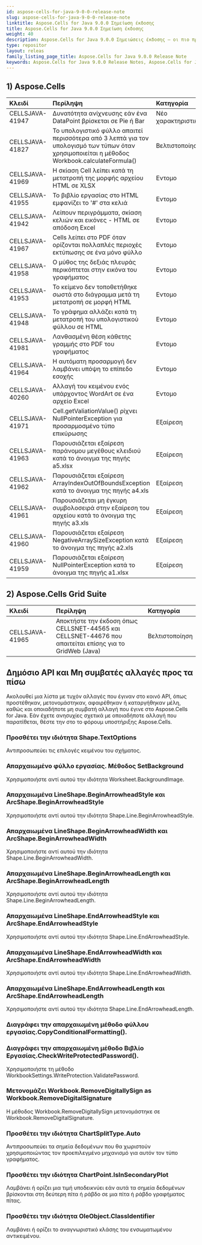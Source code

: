 ```yaml
---
id: aspose-cells-for-java-9-0-0-release-note
slug: aspose-cells-for-java-9-0-0-release-note
linktitle: Aspose.Cells for Java 9.0.0 Σημείωση έκδοσης
title: Aspose.Cells for Java 9.0.0 Σημείωση έκδοσης
weight: 40
description: Aspose.Cells for Java 9.0.0 Σημειώσεις έκδοσης – οι πιο πρόσφατες βελτιώσεις, νέες δυνατότητες και επιδιορθώσεις
type: repositor
layout: releas
family_listing_page_title: Aspose.Cells for Java 9.0.0 Release Note
keywords: Aspose.Cells for Java 9.0.0 Release Notes, Aspose.Cells for Java 9.0.0 updates and fixe
---
```

##  **1) Aspose.Cells**

|**Κλειδί** |**Περίληψη** |**Κατηγορία** |
| :- | :- | :- |
|CELLSJAVA-41947 |Δυνατότητα ανίχνευσης εάν ένα DataPoint βρίσκεται σε Pie ή Bar| Νέο χαρακτηριστικό|
|CELLSJAVA-41827 | Το υπολογιστικό φύλλο απαιτεί περισσότερα από 3 λεπτά για τον υπολογισμό των τύπων όταν χρησιμοποιείται η μέθοδος Workbook.calculateFormula()| Βελτιστοποίηση|
|CELLSJAVA-41969 | Η σκίαση Cell λείπει κατά τη μετατροπή της μορφής αρχείου HTML σε XLSX| Εντομο|
|CELLSJAVA-41955 | Το βιβλίο εργασίας στο HTML εμφανίζει το '#' στα κελιά| Εντομο|
|CELLSJAVA-41942 | Λείπουν περιγράμματα, σκίαση κελιών και εικόνες - HTML σε απόδοση Excel| Εντομο|
|CELLSJAVA-41967 | Cells λείπει στο PDF όταν ορίζονται πολλαπλές περιοχές εκτύπωσης σε ένα μόνο φύλλο| Εντομο|
|CELLSJAVA-41958 | Ο μύθος της δεξιάς πλευράς περικόπτεται στην εικόνα του γραφήματος| Εντομο|
|CELLSJAVA-41953 | Το κείμενο δεν τοποθετήθηκε σωστά στο διάγραμμα μετά τη μετατροπή σε μορφή HTML| Εντομο|
|CELLSJAVA-41948 | Το γράφημα αλλάζει κατά τη μετατροπή του υπολογιστικού φύλλου σε HTML| Εντομο|
|CELLSJAVA-41981 | Λανθασμένη θέση κάθετης γραμμής στο PDF του γραφήματος| Εντομο|
|CELLSJAVA-41964 | Η αυτόματη προσαρμογή δεν λαμβάνει υπόψη το επίπεδο εσοχής| Εντομο|
|CELLSJAVA-40260 | Αλλαγή του κειμένου ενός υπάρχοντος WordArt σε ένα αρχείο Excel| Εντομο|
|CELLSJAVA-41971 | Cell.getValiationValue() ρίχνει NullPointerException για προσαρμοσμένο τύπο επικύρωσης| Εξαίρεση|
|CELLSJAVA-41963 |Παρουσιάζεται εξαίρεση παράνομου μεγέθους κλειδιού κατά το άνοιγμα της πηγής a5.xlsx| Εξαίρεση|
|CELLSJAVA-41962 | Παρουσιάζεται εξαίρεση ArrayIndexOutOfBoundsException κατά το άνοιγμα της πηγής a4.xls| Εξαίρεση|
|CELLSJAVA-41961 | Παρουσιάζεται μη έγκυρη συμβολοσειρά στην εξαίρεση του αρχείου κατά το άνοιγμα της πηγής a3.xls| Εξαίρεση|
|CELLSJAVA-41960 | Παρουσιάζεται εξαίρεση NegativeArraySizeException κατά το άνοιγμα της πηγής a2.xls| Εξαίρεση|
|CELLSJAVA-41959 | Παρουσιάζεται εξαίρεση NullPointerException κατά το άνοιγμα της πηγής a1.xlsx| Εξαίρεση|
##  **2) Aspose.Cells Grid Suite**

|**Κλειδί** |**Περίληψη** |**Κατηγορία** |
| :- | :- | :- |
|CELLSJAVA-41965 | Αποκτήστε την έκδοση όπως CELLSNET-44565 και CELLSNET-44676 που απαιτείται επίσης για το GridWeb (Java)| Βελτιστοποίηση|
##  **Δημόσιο API και Μη συμβατές αλλαγές προς τα πίσω**
Ακολουθεί μια λίστα με τυχόν αλλαγές που έγιναν στο κοινό API, όπως προστέθηκαν, μετονομάστηκαν, αφαιρέθηκαν ή καταργήθηκαν μέλη, καθώς και οποιαδήποτε μη συμβατή αλλαγή που έγινε στο Aspose.Cells for Java. Εάν έχετε ανησυχίες σχετικά με οποιαδήποτε αλλαγή που παρατίθεται, θέστε την στο το φόρουμ υποστήριξης Aspose.Cells.
###  **Προσθέτει την ιδιότητα Shape.TextOptions**
Αντιπροσωπεύει τις επιλογές κειμένου του σχήματος.
###  **Απαρχαιωμένο φύλλο εργασίας. Μέθοδος SetBackground**
Χρησιμοποιήστε αντί αυτού την ιδιότητα Worksheet.BackgroundImage.
###  **Απαρχαιωμένα LineShape.BeginArrowheadStyle και ArcShape.BeginArrowheadStyle**
Χρησιμοποιήστε αντί αυτού την ιδιότητα Shape.Line.BeginArrowheadStyle.
###  **Απαρχαιωμένα LineShape.BeginArrowheadWidth και ArcShape.BeginArrowheadWidth**
Χρησιμοποιήστε αντί αυτού την ιδιότητα Shape.Line.BeginArrowheadWidth.
###  **Απαρχαιωμένα LineShape.BeginArrowheadLength και ArcShape.BeginArrowheadLength**
Χρησιμοποιήστε αντί αυτού την ιδιότητα Shape.Line.BeginArrowheadLength.
###  **Απαρχαιωμένα LineShape.EndArrowheadStyle και ArcShape.EndArrowheadStyle**
Χρησιμοποιήστε αντί αυτού την ιδιότητα Shape.Line.EndArrowheadStyle.
###  **Απαρχαιωμένα LineShape.EndArrowheadWidth και ArcShape.EndArrowheadWidth**
Χρησιμοποιήστε αντί αυτού την ιδιότητα Shape.Line.EndArrowheadWidth.
###  **Απαρχαιωμένα LineShape.EndArrowheadLength και ArcShape.EndArrowheadLength**
Χρησιμοποιήστε αντί αυτού την ιδιότητα Shape.Line.EndArrowheadLength.
###  **Διαγράφει την απαρχαιωμένη μέθοδο φύλλου εργασίας.CopyConditionalFormatting().**
###  **Διαγράφει την απαρχαιωμένη μέθοδο Βιβλίο Εργασίας.CheckWriteProtectedPassword().**
Χρησιμοποιήστε τη μέθοδο WorkbookSettings.WriteProtection.ValidatePassword.
###  **Μετονομάζει Workbook.RemoveDigitallySign as Workbook.RemoveDigitalSignature**
Η μέθοδος Workbook.RemoveDigitallySign μετονομάστηκε σε Workbook.RemoveDigitalSignature.
###  **Προσθέτει την ιδιότητα ChartSplitType.Auto**
Αντιπροσωπεύει τα σημεία δεδομένων που θα χωριστούν χρησιμοποιώντας τον προεπιλεγμένο μηχανισμό για αυτόν τον τύπο γραφήματος.
###  **Προσθέτει την ιδιότητα ChartPoint.IsInSecondaryPlot**
Λαμβάνει ή ορίζει μια τιμή υποδεικνύει εάν αυτά τα σημεία δεδομένων βρίσκονται στη δεύτερη πίτα ή ράβδο σε μια πίτα ή ράβδο γραφήματος πίτας.
###  **Προσθέτει την ιδιότητα OleObject.ClassIdentifier**
Λαμβάνει ή ορίζει το αναγνωριστικό κλάσης του ενσωματωμένου αντικειμένου.
